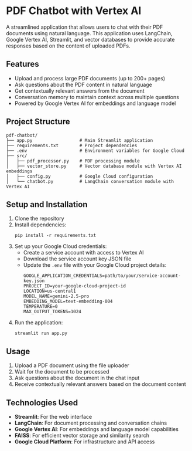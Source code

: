 # PDF Chatbot with Vertex AI

A streamlined application that allows users to chat with their PDF documents using natural language. This application uses LangChain, Google Vertex AI, Streamlit, and vector databases to provide accurate responses based on the content of uploaded PDFs.

## Features

- Upload and process large PDF documents (up to 200+ pages)
- Ask questions about the PDF content in natural language
- Get contextually relevant answers from the document
- Conversation memory to maintain context across multiple questions
- Powered by Google Vertex AI for embeddings and language model

## Project Structure

```
pdf-chatbot/
├── app.py                  # Main Streamlit application
├── requirements.txt        # Project dependencies
├── .env                    # Environment variables for Google Cloud
├── src/
│   ├── pdf_processor.py    # PDF processing module
│   ├── vector_store.py     # Vector database module with Vertex AI embeddings
│   ├── config.py           # Google Cloud configuration
│   └── chatbot.py          # LangChain conversation module with Vertex AI
```

## Setup and Installation

1. Clone the repository
2. Install dependencies:
   ```
   pip install -r requirements.txt
   ```
3. Set up your Google Cloud credentials:
   - Create a service account with access to Vertex AI
   - Download the service account key JSON file
   - Update the `.env` file with your Google Cloud project details:
     ```
     GOOGLE_APPLICATION_CREDENTIALS=path/to/your/service-account-key.json
     PROJECT_ID=your-google-cloud-project-id
     LOCATION=us-central1
     MODEL_NAME=gemini-2.5-pro
     EMBEDDING_MODEL=text-embedding-004
     TEMPERATURE=0
     MAX_OUTPUT_TOKENS=1024
     ```
4. Run the application:
   ```
   streamlit run app.py
   ```

## Usage

1. Upload a PDF document using the file uploader
2. Wait for the document to be processed
3. Ask questions about the document in the chat input
4. Receive contextually relevant answers based on the document content

## Technologies Used

- **Streamlit**: For the web interface
- **LangChain**: For document processing and conversation chains
- **Google Vertex AI**: For embeddings and language model capabilities
- **FAISS**: For efficient vector storage and similarity search
- **Google Cloud Platform**: For infrastructure and API access